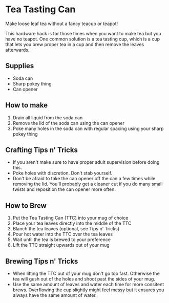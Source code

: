 # Tea Tasting Can

Make loose leaf tea without a fancy teacup or teapot!

This hardware hack is for those times when you want to make tea but you have no teapot. One common solution is a tea tasting cup, which is a cup that lets you brew proper tea in a cup and then remove the leaves afterwards.

## Supplies

* Soda can
* Sharp pokey thing
* Can opener

## How to make

1. Drain all liquid from the soda can
2. Remove the lid of the soda can using the can opener
3. Poke many holes in the soda can with regular spacing using your sharp pokey thing

## Crafting Tips n' Tricks

* If you aren't make sure to have proper adult supervision before doing this.
* Poke holes with discretion. Don't stab yourself.
* Don't be afraid to take the can opener off the can a few times while removing the lid. You'll probably get a cleaner cut if you do many small twists and reposition the can opener more often.

## How to Brew

1. Put the Tea Tasting Can (TTC) into your mug of choice
2. Place your tea leaves directly into the middle of the TTC
3. Blanch the tea leaves (optional, see Tips n' Tricks)
4. Pour hot water into the TTC over the tea leaves
5. Wait until the tea is brewed to your preference
6. Lift the TTC straight upwards out of your mug

## Brewing Tips n' Tricks

* When lifting the TTC out of your mug don't go too fast. Otherwise the tea will gush out of the holes and shoot past the sides of your mug.
* Use the same amount of leaves and water each time for more consitent brews. Overflowing the cup slightly might feel messy but it ensures you always have the same amount of water.
